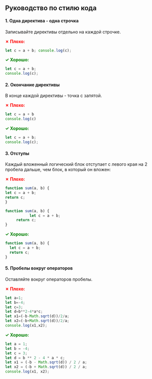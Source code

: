 ## Руководство по стилю кода
#### 1. Одна директива - одна строчка
Записывайте директивы отдельно на каждой строчке.

<span style="color: red; font-weight: bold">✗ Плохо:</span>
```javascript
let c = a + b; console.log(c);
```

<span style="color: green; font-weight: bold">✓ Хорошо:</span>
```javascript
let c = a + b;
console.log(c);
```
#### 2. Окончание директивы
В конце каждой директивы - точка с запятой.

<span style="color: red; font-weight: bold">✗ Плохо:</span>
```javascript
let c = a + b
console.log(c)
```

<span style="color: green; font-weight: bold">✓ Хорошо:</span>
```javascript
let c = a + b;
console.log(c);
```

#### 3. Отступы
Каждый вложенный логический блок отступает с левого края на 2 пробела дальше, чем блок, в который он вложен:

<span style="color: red; font-weight: bold">✗ Плохо:</span>
```javascript
function sum(a, b) {
let c = a + b;
return c;
}

function sum(a, b) {
           let c = a + b;
     return c;
}
```

<span style="color: green; font-weight: bold">✓ Хорошо:</span>
```javascript
function sum(a, b) {
  let c = a + b;
  return c;
}
```


#### 5. Пробелы вокруг операторов
Оставляйте вокруг операторов пробелы.

<span style="color: red; font-weight: bold">✗ Плохо:</span>
```javascript
let a=1;
let b=-4;
let c=3;
let d=b**2-4*a*c;
let x1=(-b-Math.sqrt(d))/2/a;
let x2=(-b+Math.sqrt(d))/2/a;
console.log(x1,x2);
```

<span style="color: green; font-weight: bold">✓ Хорошо:</span>
```javascript
let a = 1;
let b = -4;
let c = 3;
let d = b ** 2 - 4 * a * c;
let x1 = (-b - Math.sqrt(d)) / 2 / a;
let x2 = (-b + Math.sqrt(d)) / 2 / a;
console.log(x1, x2);
```
